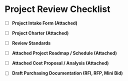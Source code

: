 # Project Review Checklist

* [ ] **Project Intake Form \(Attached\)**

* [ ] **Project Charter \(Attached\)**

* [ ] **Review Standards**

* [ ] **Attached Project Roadmap / Schedule \(Attached\)**

* [ ] **Attached Cost Proposal / Analysis \(Attached\)**

* [ ] **Draft Purchasing Documentation \(RFI, RFP, Mini Bid\)**



